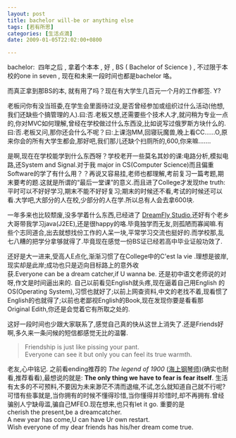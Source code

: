 ```yaml
---
layout: post
title: bachelor will-be or anything else
tags: [若有所思]
categories: [生活点滴]
date: 2009-01-05T22:02:00+0800

---
```


bachelor:  四年之后 , 拿着个本本 , 好 , BS ( Bachelor of Science ) , 不过限于本校的one in seven , 现在和未来一段时间也都是bachelor 咯。

而真正拿到那BS的本, 就有用了吗？现在有大学生几百元一个月的工作都签. Y?

老板问你有没当班委,在学生会里面待过没,是否曾经参加或组织过什么活动(他想,我们还缺些个搞管理的人).曰:否.老板又想,还需要些个技术人才,就问稍为专业一点的,你对MVC如何理解,曾经在学校做过什么东西没,比如说写过俄罗斯方块什么的.曰:否.老板又问,那你还会什么不呢？曰:上课泡MM,回寝玩魔兽,晚上看CC......O,原来你会的所有大学生都会,那好吧,我们那儿还缺个扫厕所的,600,你来嘛.......

是啊,现在在学校能学到什么东西呀？学校老开一些莫名其妙的课:电路分析,模拟电路,还System and Signal.对于我 major in CS(Computer Science)而且偏重Software的学了有什么用？？再说又容易挂,老师也都理解,考前复习一篇考题,期末要考的题.这就是所谓的“最后一堂课”的意义.而且进了College才发现the truth:平时可以不好好学习,期末不能不好好复习;期末的时候还不看,考试的时候还可以看.大学吧,大部分的人在校,少部分的人在学.所以总有人会去拿600块.

一年多来也比较颓废,没多学着什么东西,已经进了 [DreamFly Studio],还好有个老乡大哥带我学习java(J2EE),还是很happy的咯.毕竟独学而无友,则孤陋而寡闻嘛.有些个志同道合,出去就想找份工作的人呆一块,平常学习交流也挺好的.而学校那,乱七八糟的把学分拿够就得了.毕竟现在感觉一份BS证已经若高中毕业证般功效了.

还好是大一进来,受高人E点化,渐渐习惯了在College中的C'est la vie .理想是彼岸,现实却是此岸;成功也只是迈向目标路上的意外收获.Everyone can be a dream catcher,if U wanna be. 还是初中语文老师说的对呀,作文是时间逼出来的. 自己以前看见English就头疼,现在逼着自己用English 的OS(Operating System),习惯也就好了;以前上网查资料,中文的老找不着,现看惯了English的也就得了;以前也老鄙视English的Book,现在发现你要是看看那Original Edith,你还是会觉着它有所取之处的.

这好一段时间也少跟大家联系了,感觉自己真的快从这世上消失了.还是Friends好啊,多久来一条问候的短信都感觉无比的温馨.

> Friendship is just like pissing your pant. Everyone can see it but only you can feel its true warmth.

老友,心中铭记. 之前看ending推荐的 *The legend of 1900* ([海上钢琴师])(确实也耐看,推荐看看),最想说的就是: **The only thing we have to fear is fear itself**. 生活有太多的不可预料,不要因为未来渺茫不清而退缩,不试,怎么就知道自己就不行呢?可惜有些事就是,当你拥有的时候不懂得珍惜,当你懂得并珍惜时,却不再拥有.曾经骗别人宁缺毋滥,骗自己MFEO.现在想来,也只有let it go. 重要的是cherish the present,be a dreamcatcher. A new year has come,U can have Ur own restart. Wish everyone of my dear friends has his/her dream come true.


[DreamFly Studio]: http://www.dreamfly.org/
[海上钢琴师]: http://kankan.xunlei.com/4.0/movie/72/3072.html?id=1